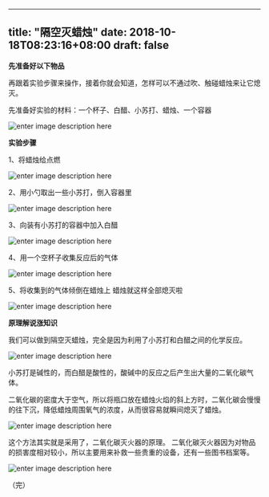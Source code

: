
--- 
title: "隔空灭蜡烛" 
date: 2018-10-18T08:23:16+08:00 
draft: false 
--- 

**先准备好以下物品**  

再跟着实验步骤来操作，接着你就会知道，怎样可以不通过吹、触碰蜡烛来让它熄灭。

先准备好实验的材料：一个杯子、白醋、小苏打、蜡烛、一个容器

![enter image description here](http://cdn.buchadian.cn/app/images/1545760611540.webp)


**实验步骤**

1、将蜡烛给点燃

![enter image description here](http://cdn.buchadian.cn/app/images/1545760653220.webp)

2、用小勺取出一些小苏打，倒入容器里

![enter image description here](http://cdn.buchadian.cn/app/images/1545760682396.webp)

3、向装有小苏打的容器中加入白醋

![enter image description here](http://cdn.buchadian.cn/app/images/1545760717233.webp)

4、用一个空杯子收集反应后的气体

![enter image description here](http://cdn.buchadian.cn/app/images/1545760739097.webp)

5、将收集到的气体倾倒在蜡烛上 蜡烛就这样全部熄灭啦

![enter image description here](http://cdn.buchadian.cn/app/images/1545760763157.webp)



**原理解说涨知识**

我们可以做到隔空灭蜡烛，完全是因为利用了小苏打和白醋之间的化学反应。

![enter image description here](http://cdn.buchadian.cn/app/images/1545760906453.webp)

小苏打是碱性的，而白醋是酸性的，酸碱中的反应之后产生出大量的二氧化碳气体。

二氧化碳的密度大于空气，所以将瓶口放在蜡烛火焰的斜上方时，二氧化碳会慢慢的往下沉，降低蜡烛周围氧气的浓度，从而很容易就瞬间熄灭了蜡烛。

![enter image description here](http://cdn.buchadian.cn/app/images/1545760923516.gif)

这个方法其实就是采用了，二氧化碳灭火器的原理。
二氧化碳灭火器因为对物品的损害度相对较小，所以主要用来补救一些贵重的设备，还有一些图书档案等。

![enter image description here](http://cdn.buchadian.cn/app/images/1545760989393.gif)



（完）
<!--stackedit_data:
eyJoaXN0b3J5IjpbODQyMDYwNzk2XX0=
-->
